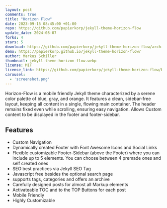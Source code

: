 ```yaml
---
layout: post
comments: true
title: "Horizon Flow"
date: 2023-09-15 08:45:00 +01:00
repo: https://github.com/papierkorp/jekyll-theme-horizon-flow
update_date: 2024-08-07
forks: 4
stars: 5
download: https://github.com/papierkorp/jekyll-theme-horizon-flow/archive/refs/tags/1.0.3.zip
demo: https://papierkorp.github.io/jekyll-theme-horizon-flow/
author: Markus Schiller
thumbnail: jekyll-theme-horizon-flow.webp
license: MIT
license_link: https://github.com/papierkorp/jekyll-theme-horizon-flow/blob/main/LICENSE.txt
carousel:
  - 'screenshot.png'
---
```


Horizon-Flow is a mobile friendly Jekyll theme characterized by a serene color palette of blue, gray, and orange. It features a clean, sidebar-free layout, keeping all content in a single, flowing main container. The header remains fixed even while scrolling, ensuring easy navigation. Allows Custom content to be displayed in the footer and footer-sidebar.

## Features

* Custom Navigation
* Dynamically created Footer with Font Awesome Icons and Social Links
* Flexible customizable Footer-Sidebar (above the Footer) where you can include up to 5 elements. You can choose between 4 premade ones and self created ones
* SEO best practices via Jekyll SEO Tag
* Javascript free besides the optional search page
* supports tags, categories and offers an archive
* Carefully designed posts for almost all Markup elements
* Activateable TOC and to the TOP Buttons for each post
* Mobile Friendly
* Highly Customizable
